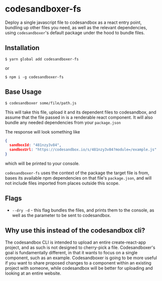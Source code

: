 # codesandboxer-fs

Deploy a single javascript file to codesandbox as a react entry point, bundling up other files you need, as well as the relevant dependencies, using `codesandboxer`'s default package under the hood to bundle files.

## Installation

```
$ yarn global add codesandboxer-fs
```

or

```
$ npm i -g codesandboxer-fs
```

## Base Usage

```
$ codesandboxer some/file/path.js
```

This will take this file, upload it and its dependent files to codesandbox, and assume that the file passed in is a renderable react component. It will also bundle any needed dependencies from your `package.json`

The response will look something like

```json
{
  sandboxId: "481nzy3v84",
  sandboxUrl: "https://codesandbox.io/s/481nzy3v84?module=/example.js"
}
```

which will be printed to your console.

`codesandboxer-fs` uses the context of the package the target file is from, bases its available npm dependencies on that file's `package.json`, and will not include files imported from places outside this scope.

## Flags

* `--dry -d` - this flag bundles the files, and prints them to the console, as well as the parameter to be sent to codesandbox.

## Why use this instead of the codesandbox cli?

The codesandbox CLI is intended to upload an entire create-react-app project, and as such is not designed to cherry-pick a file. Codesandboxer's goal is fundamentally different, in that it wants to focus on a single component, such as an example. Codesandboxer is going to be more useful if you want to share proposed changes to a component within an existing project with someone, while codesandbox will be better for uploading and looking at an entire website.
